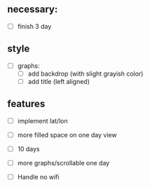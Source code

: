 ## necessary:
- [ ] finish 3 day

## style
- [  ] graphs:
    - [  ] add backdrop (with slight grayish color)
    - [  ] add title (left aligned)

## features
- [ ] implement lat/lon
- [ ] more filled space on one day view
- [ ] 10 days
- [ ] more graphs/scrollable one day
- [ ] Handle no wifi

